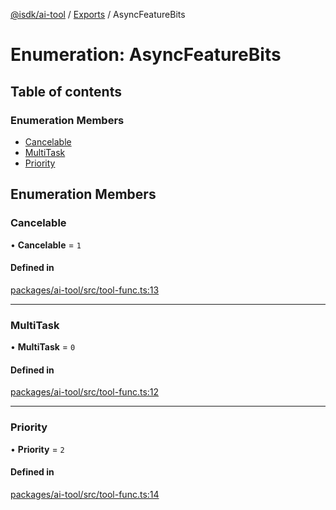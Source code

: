 [@isdk/ai-tool](../README.md) / [Exports](../modules.md) / AsyncFeatureBits

# Enumeration: AsyncFeatureBits

## Table of contents

### Enumeration Members

- [Cancelable](AsyncFeatureBits.md#cancelable)
- [MultiTask](AsyncFeatureBits.md#multitask)
- [Priority](AsyncFeatureBits.md#priority)

## Enumeration Members

### Cancelable

• **Cancelable** = ``1``

#### Defined in

[packages/ai-tool/src/tool-func.ts:13](https://github.com/isdk/ai-tool.js/blob/bc1a97dabcb6599e292a0944fe49213fed45d128/src/tool-func.ts#L13)

___

### MultiTask

• **MultiTask** = ``0``

#### Defined in

[packages/ai-tool/src/tool-func.ts:12](https://github.com/isdk/ai-tool.js/blob/bc1a97dabcb6599e292a0944fe49213fed45d128/src/tool-func.ts#L12)

___

### Priority

• **Priority** = ``2``

#### Defined in

[packages/ai-tool/src/tool-func.ts:14](https://github.com/isdk/ai-tool.js/blob/bc1a97dabcb6599e292a0944fe49213fed45d128/src/tool-func.ts#L14)
